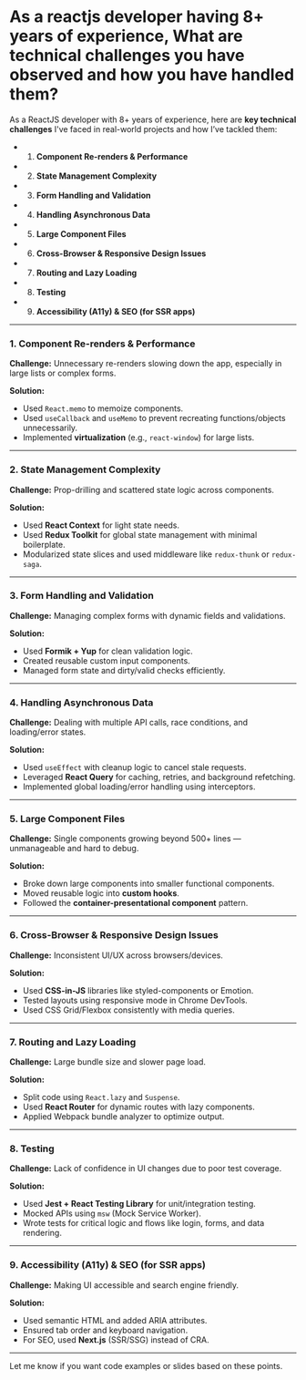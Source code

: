 # As a reactjs developer having 8+ years of experience, What are technical challenges you have observed and how you have handled them?

As a ReactJS developer with 8+ years of experience, here are **key technical challenges** I've faced in real-world projects and how I’ve tackled them:
- 1. **Component Re-renders & Performance**
- 2. **State Management Complexity**
- 3. **Form Handling and Validation**
- 4. **Handling Asynchronous Data**
- 5. **Large Component Files**
- 6. **Cross-Browser & Responsive Design Issues**
- 7. **Routing and Lazy Loading**
- 8. **Testing**
- 9. **Accessibility (A11y) & SEO (for SSR apps)**

---

### 1. **Component Re-renders & Performance**

**Challenge:**
Unnecessary re-renders slowing down the app, especially in large lists or complex forms.

**Solution:**

* Used `React.memo` to memoize components.
* Used `useCallback` and `useMemo` to prevent recreating functions/objects unnecessarily.
* Implemented **virtualization** (e.g., `react-window`) for large lists.

---

### 2. **State Management Complexity**

**Challenge:**
Prop-drilling and scattered state logic across components.

**Solution:**

* Used **React Context** for light state needs.
* Used **Redux Toolkit** for global state management with minimal boilerplate.
* Modularized state slices and used middleware like `redux-thunk` or `redux-saga`.

---

### 3. **Form Handling and Validation**

**Challenge:**
Managing complex forms with dynamic fields and validations.

**Solution:**

* Used **Formik + Yup** for clean validation logic.
* Created reusable custom input components.
* Managed form state and dirty/valid checks efficiently.

---

### 4. **Handling Asynchronous Data**

**Challenge:**
Dealing with multiple API calls, race conditions, and loading/error states.

**Solution:**

* Used `useEffect` with cleanup logic to cancel stale requests.
* Leveraged **React Query** for caching, retries, and background refetching.
* Implemented global loading/error handling using interceptors.

---

### 5. **Large Component Files**

**Challenge:**
Single components growing beyond 500+ lines — unmanageable and hard to debug.

**Solution:**

* Broke down large components into smaller functional components.
* Moved reusable logic into **custom hooks**.
* Followed the **container-presentational component** pattern.

---

### 6. **Cross-Browser & Responsive Design Issues**

**Challenge:**
Inconsistent UI/UX across browsers/devices.

**Solution:**

* Used **CSS-in-JS** libraries like styled-components or Emotion.
* Tested layouts using responsive mode in Chrome DevTools.
* Used CSS Grid/Flexbox consistently with media queries.

---

### 7. **Routing and Lazy Loading**

**Challenge:**
Large bundle size and slower page load.

**Solution:**

* Split code using `React.lazy` and `Suspense`.
* Used **React Router** for dynamic routes with lazy components.
* Applied Webpack bundle analyzer to optimize output.

---

### 8. **Testing**

**Challenge:**
Lack of confidence in UI changes due to poor test coverage.

**Solution:**

* Used **Jest + React Testing Library** for unit/integration testing.
* Mocked APIs using `msw` (Mock Service Worker).
* Wrote tests for critical logic and flows like login, forms, and data rendering.

---

### 9. **Accessibility (A11y) & SEO (for SSR apps)**

**Challenge:**
Making UI accessible and search engine friendly.

**Solution:**

* Used semantic HTML and added ARIA attributes.
* Ensured tab order and keyboard navigation.
* For SEO, used **Next.js** (SSR/SSG) instead of CRA.

---

Let me know if you want code examples or slides based on these points.
